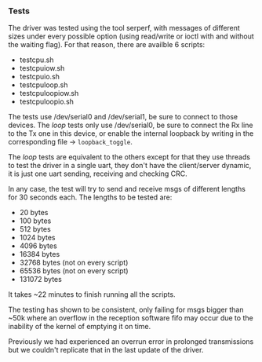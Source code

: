### Tests ###

The driver was tested using the tool serperf, with messages of different sizes
under every possible option (using read/write or ioctl with and without the
waiting flag). For that reason, there are availble 6 scripts:

* testcpu.sh
* testcpuiow.sh
* testcpuio.sh
* testcpuloop.sh
* testcpuloopiow.sh
* testcpuloopio.sh

The tests use /dev/serial0 and /dev/serial1, be sure to connect to those
devices. The *loop* tests only use /dev/serial0, be sure to connect the Rx line
to the Tx one in this device, or enable the internal loopback by writing in the
corresponding file -> `loopback_toggle`.

The *loop* tests are equivalent to the others except for that they use threads
to test the driver in a single uart, they don't have the client/server dynamic,
it is just one uart sending, receiving and checking CRC.

In any case, the test will try to send and receive msgs of different lengths for
30 seconds each. The lengths to be tested are:

* 20 bytes
* 100 bytes
* 512 bytes
* 1024 bytes
* 4096 bytes
* 16384 bytes
* 32768 bytes (not on every script)
* 65536 bytes (not on every script)
* 131072 bytes

It takes ~22 minutes to finish running all the scripts.

The testing has shown to be consistent, only failing for msgs bigger than ~50k
where an overflow in the reception software fifo may occur due to the
inability of the kernel of emptying it on time.

Previously we had experienced an overrun error in prolonged transmissions but
we couldn't replicate that in the last update of the driver.
